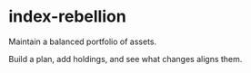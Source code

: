 # index-rebellion
Maintain a balanced portfolio of assets.

Build a plan, add holdings, and see what changes aligns them.
